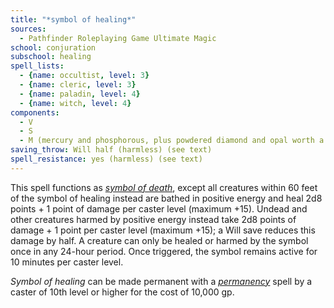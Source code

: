 ```yaml
---
title: "*symbol of healing*"
sources:
  - Pathfinder Roleplaying Game Ultimate Magic
school: conjuration
subschool: healing
spell_lists:
  - {name: occultist, level: 3}
  - {name: cleric, level: 3}
  - {name: paladin, level: 4}
  - {name: witch, level: 4}
components:
  - V
  - S
  - M (mercury and phosphorous, plus powdered diamond and opal worth a total of 500 gp)
saving_throw: Will half (harmless) (see text)
spell_resistance: yes (harmless) (see text)
---
```



This spell functions as [*symbol of death*](/spells/symbol-of-death/), except all creatures within 60 feet of the symbol of healing instead are bathed in positive energy and heal 2d8 points + 1 point of damage per caster level (maximum +15). Undead and other creatures harmed by positive energy instead take 2d8 points of damage + 1 point per caster level (maximum +15); a Will save reduces this damage by half. A creature can only be healed or harmed by the symbol once in any 24-hour period. Once triggered, the symbol remains active for 10 minutes per caster level.

*Symbol of healing* can be made permanent with a [*permanency*](/spells/permanency/) spell by a caster of 10th level or higher for the cost of 10,000 gp.

